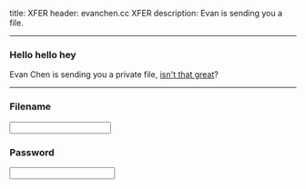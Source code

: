 title: XFER
header: evanchen.cc XFER
description: Evan is sending you a file.

---

<div class="alert alert-secondary" id="output">
<h3 class="alert-heading">Hello hello hey</h3>
Evan Chen is sending you a private file,
<a href="https://youtu.be/ChTGq3o9D6c">isn't that great</a>?
</div>

<hr />

<div class="form-group">
<label for="xfer_filename"><h3>Filename</h3></label>
<input class="form-control" style="font-family:Inconsolata,monospace;" id="xfer_filename"></input>
</label>
</div>
<div>
<label for="xfer_password"><h3>Password</h3></label>
<input type="password" class="form-control" id="xfer_password"></input>
</label>
</div>
<script type="text/javascript">
$(() => {

	async function digestMessage(message) {
		const msgUint8 = new TextEncoder().encode(message);
		const hashBuffer = await crypto.subtle.digest('SHA-512', msgUint8);
		const hashArray = Array.from(new Uint8Array(hashBuffer));
		const hashHex = hashArray.map(b => b.toString(16).padStart(2, '0')).join('');
		return hashHex;
	}
	const url = new URL(window.location.href);
	const init_filename = url.searchParams.get('f');
	const target = url.searchParams.get('h');
	if (init_filename) {
		$("#xfer_filename").val(init_filename);
	}

	$("#xfer_password").on('focusout', async () => {
		const filename = $("#xfer_filename").val();
		const password = $("#xfer_password").val();
		const kludge = 'evanchen.cc/xfer|' + filename + '|' + password;
		const h1 = await digestMessage(kludge);
		const h3 = await digestMessage(h1);
		const checksum = h3.slice(0,6);
		if (password === "") {
			$("#output").removeClass();
			$("#output").addClass("alert alert-warning");
			$("#output").html(
				`<h3 class="alert-heading">Aloha</h3>`
				+ `Type the filename and password (both required).`
			);
		} else if (target && target !== checksum && filename === init_filename) {
			$("#output").removeClass();
			$("#output").addClass("alert alert-danger");
			$("#output").html(
				`<h3 class="alert-heading">Wrong!</h3>`
				+ `You entered an invalid password, try again.`
			);
		} else if (!target) {
			$("#output").removeClass();
			$("#output").addClass("alert alert-primary")
			$("#output").html(
				`<h3 class="alert-heading">Here you go!</h3>`
				+ `<a href="xfer-payload/${h1}" `
				+ `download="${filename}" class="alert-link">`
				+ `Download now (checksum ${checksum})</a>. `
				+ `If you get a 404 error, check the password.`
			);
		} else {
			$("#output").removeClass();
			$("#output").addClass("alert alert-success")
			$("#output").html(
				`<h3 class="alert-heading">Success!</h3>`
				+ `<a href="xfer-payload/${h1}" `
				+ `download="${filename}" class="alert-link">`
				+ `Download now</a>.`
			);
		}

	});
});
</script>
